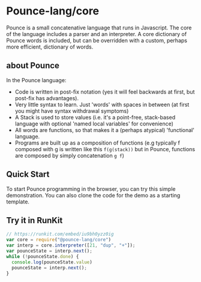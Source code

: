 # Pounce-lang/core
Pounce is a small concatenative language that runs in Javascript.
The core of the language includes a parser and an interpreter. 
A core dictionary of Pounce words is included, but can be overridden with a custom, perhaps more efficient, dictionary of words.

## about Pounce
In the Pounce language:
* Code is written in post-fix notation (yes it will feel backwards at first, but post-fix has advantages).
* Very little syntax to learn. Just 'words' with spaces in between (at first you might have syntax withdrawal symptoms)
* A Stack is used to store values (i.e. it's a point-free, stack-based language with optional 'named local variables' for convenience)
* All words are functions, so that makes it a (perhaps atypical) 'functional' language.
* Programs are built up as a composition of functions (e.g typically f composed with g is written like this `f(g(stack))` but in Pounce, functions are composed by simply concatenation `g f`)

## Quick Start
To start Pounce programming in the browser, you can try this simple demonstration. You can also clone the code for the demo as a starting template. 

## Try it in RunKit
``` Javascript
// https://runkit.com/embed/iu9bh0yzz0ig
var core = require("@pounce-lang/core")
var interp = core.interpreter([21, "dup", "+"]);
var pounceState = interp.next();
while (!pounceState.done) {
  console.log(pounceState.value)
  pounceState = interp.next();
}
```
